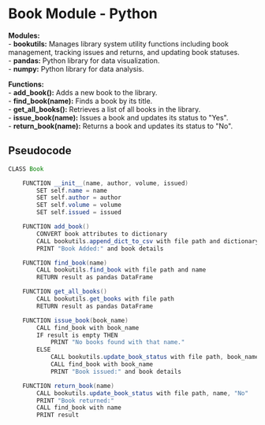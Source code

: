 # Book Module - Python

**Modules:**\
    - **bookutils:** Manages library system utility functions including book management, tracking issues and returns, and updating book statuses.\
    - **pandas:** Python library for data visualization.\
    - **numpy:** Python library for data analysis.

**Functions:**\
    - **add_book():** Adds a new book to the library.\
    - **find_book(name):** Finds a book by its title.\
    - **get_all_books():** Retrieves a list of all books in the library.\
    - **issue_book(name):** Issues a book and updates its status to "Yes".\
    - **return_book(name):** Returns a book and updates its status to "No".


## Pseudocode

```java
CLASS Book

    FUNCTION __init__(name, author, volume, issued)
        SET self.name = name
        SET self.author = author
        SET self.volume = volume
        SET self.issued = issued

    FUNCTION add_book()
        CONVERT book attributes to dictionary
        CALL bookutils.append_dict_to_csv with file path and dictionary
        PRINT "Book Added:" and book details

    FUNCTION find_book(name)
        CALL bookutils.find_book with file path and name
        RETURN result as pandas DataFrame

    FUNCTION get_all_books()
        CALL bookutils.get_books with file path
        RETURN result as pandas DataFrame

    FUNCTION issue_book(book_name)
        CALL find_book with book_name
        IF result is empty THEN
            PRINT "No books found with that name."
        ELSE
            CALL bookutils.update_book_status with file path, book_name, "Yes"
            CALL find_book with book_name
            PRINT "Book issued:" and book details

    FUNCTION return_book(name)
        CALL bookutils.update_book_status with file path, name, "No"
        PRINT "Book returned:"
        CALL find_book with name
        PRINT result
```